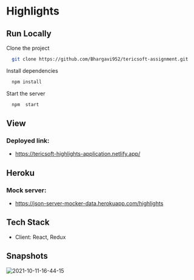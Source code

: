 # Highlights

## Run Locally

Clone the project

```bash
  git clone https://github.com/Bhargavi952/tericsoft-assignment.git
```

Install dependencies

```bash
  npm install
```

Start the server

```bash
  npm  start
```
## View

### Deployed link:
- https://tericsoft-highlights-application.netlify.app/

## Heroku

### Mock server:
- https://json-server-mocker-data.herokuapp.com/highlights


## Tech Stack

- Client: React, Redux 


## Snapshots

![2021-10-11-16-44-15](https://user-images.githubusercontent.com/77036158/136781346-cf8d4277-3aaf-4619-ad90-280c5ff18aea.png)


